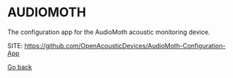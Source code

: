# AUDIOMOTH
 
 The configuration app for the AudioMoth acoustic monitoring device.
 
 SITE: https://github.com/OpenAcousticDevices/AudioMoth-Configuration-App

 [Go back](https://portable-linux-apps.github.io/apps.html)
